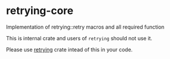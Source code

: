 # retrying-core
Implementation of retrying::retry macros and all required function

This is internal crate and users of `retrying` should not use it.

Please use [retrying](https://github.com/dintegrity/retrying) crate intead of this in your code.

